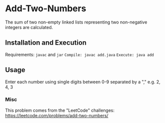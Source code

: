 # Add-Two-Numbers
The sum of two non-empty linked lists representing two non-negative integers are calculated. 

## Installation and Execution
Requirements: ```javac``` and ```jar```
```Compile: javac add.java```
```Execute: java add```

## Usage
Enter each number using single digits between 0-9 separated by a ","
e.g. 2, 4, 3

### Misc
This problem comes from the "LeetCode" challenges: https://leetcode.com/problems/add-two-numbers/
  
